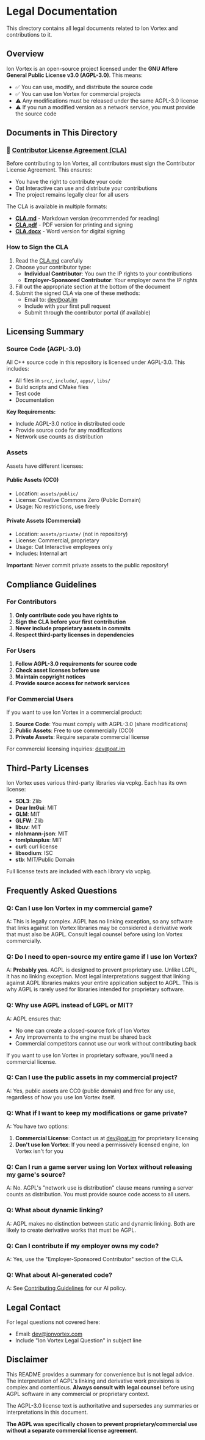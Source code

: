 # Legal Documentation

This directory contains all legal documents related to Ion Vortex and contributions to it.

## Overview

Ion Vortex is an open-source project licensed under the **GNU Affero General Public License v3.0 (AGPL-3.0)**. This means:

- ✅ You can use, modify, and distribute the source code
- ✅ You can use Ion Vortex for commercial projects
- ⚠️ Any modifications must be released under the same AGPL-3.0 license
- ⚠️ If you run a modified version as a network service, you must provide the source code

## Documents in This Directory

### 📄 [Contributor License Agreement (CLA)](CLA.md)

Before contributing to Ion Vortex, all contributors must sign the Contributor License Agreement. This ensures:

- You have the right to contribute your code
- Oat Interactive can use and distribute your contributions
- The project remains legally clear for all users

The CLA is available in multiple formats:
- **[CLA.md](CLA.md)** - Markdown version (recommended for reading)
- **[CLA.pdf](CLA.pdf)** - PDF version for printing and signing
- **[CLA.docx](CLA.docx)** - Word version for digital signing

### How to Sign the CLA

1. Read the [CLA.md](CLA.md) carefully
2. Choose your contributor type:
   - **Individual Contributor**: You own the IP rights to your contributions
   - **Employer-Sponsored Contributor**: Your employer owns the IP rights
3. Fill out the appropriate section at the bottom of the document
4. Submit the signed CLA via one of these methods:
   - Email to: dev@oat.im
   - Include with your first pull request
   - Submit through the contributor portal (if available)

## Licensing Summary

### Source Code (AGPL-3.0)

All C++ source code in this repository is licensed under AGPL-3.0. This includes:
- All files in `src/`, `include/`, `apps/`, `libs/`
- Build scripts and CMake files
- Test code
- Documentation

**Key Requirements:**
- Include AGPL-3.0 notice in distributed code
- Provide source code for any modifications
- Network use counts as distribution

### Assets

Assets have different licenses:

#### Public Assets (CC0)
- Location: `assets/public/`
- License: Creative Commons Zero (Public Domain)
- Usage: No restrictions, use freely

#### Private Assets (Commercial)
- Location: `assets/private/` (not in repository)
- License: Commercial, proprietary
- Usage: Oat Interactive employees only
- Includes: Internal art

**Important**: Never commit private assets to the public repository!

## Compliance Guidelines

### For Contributors

1. **Only contribute code you have rights to**
2. **Sign the CLA before your first contribution**
3. **Never include proprietary assets in commits**
4. **Respect third-party licenses in dependencies**

### For Users

1. **Follow AGPL-3.0 requirements for source code**
2. **Check asset licenses before use**
3. **Maintain copyright notices**
4. **Provide source access for network services**

### For Commercial Users

If you want to use Ion Vortex in a commercial product:

1. **Source Code**: You must comply with AGPL-3.0 (share modifications)
2. **Public Assets**: Free to use commercially (CC0)
3. **Private Assets**: Require separate commercial license

For commercial licensing inquiries: dev@oat.im

## Third-Party Licenses

Ion Vortex uses various third-party libraries via vcpkg. Each has its own license:

- **SDL3**: Zlib
- **Dear ImGui**: MIT
- **GLM**: MIT
- **GLFW**: Zlib
- **libuv**: MIT
- **nlohmann-json**: MIT
- **tomlplusplus**: MIT
- **curl**: curl license
- **libsodium**: ISC
- **stb**: MIT/Public Domain

Full license texts are included with each library via vcpkg.

## Frequently Asked Questions

### Q: Can I use Ion Vortex in my commercial game?
A: This is legally complex. AGPL has no linking exception, so any software that links against Ion Vortex libraries may be considered a derivative work that must also be AGPL. Consult legal counsel before using Ion Vortex commercially.

### Q: Do I need to open-source my entire game if I use Ion Vortex?
A: **Probably yes.** AGPL is designed to prevent proprietary use. Unlike LGPL, it has no linking exception. Most legal interpretations suggest that linking against AGPL libraries makes your entire application subject to AGPL. This is why AGPL is rarely used for libraries intended for proprietary software.

### Q: Why use AGPL instead of LGPL or MIT?
A: AGPL ensures that:
- No one can create a closed-source fork of Ion Vortex
- Any improvements to the engine must be shared back
- Commercial competitors cannot use our work without contributing back

If you want to use Ion Vortex in proprietary software, you'll need a commercial license.

### Q: Can I use the public assets in my commercial project?
A: Yes, public assets are CC0 (public domain) and free for any use, regardless of how you use Ion Vortex itself.

### Q: What if I want to keep my modifications or game private?
A: You have two options:
1. **Commercial License**: Contact us at dev@oat.im for proprietary licensing
2. **Don't use Ion Vortex**: If you need a permissively licensed engine, Ion Vortex isn't for you

### Q: Can I run a game server using Ion Vortex without releasing my game's source?
A: No. AGPL's "network use is distribution" clause means running a server counts as distribution. You must provide source code access to all users.

### Q: What about dynamic linking?
A: AGPL makes no distinction between static and dynamic linking. Both are likely to create derivative works that must be AGPL.

### Q: Can I contribute if my employer owns my code?
A: Yes, use the "Employer-Sponsored Contributor" section of the CLA.

### Q: What about AI-generated code?
A: See [Contributing Guidelines](../contributing/ai-policy.md) for our AI policy.

## Legal Contact

For legal questions not covered here:
- Email: dev@ionvortex.com
- Include "Ion Vortex Legal Question" in subject line

## Disclaimer

This README provides a summary for convenience but is not legal advice. The interpretation of AGPL's linking and derivative work provisions is complex and contentious. **Always consult with legal counsel** before using AGPL software in any commercial or proprietary context.

The AGPL-3.0 license text is authoritative and supersedes any summaries or interpretations in this document.

**The AGPL was specifically chosen to prevent proprietary/commercial use without a separate commercial license agreement.**